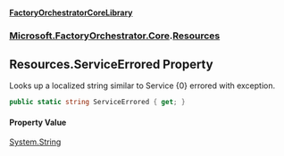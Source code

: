 #### [FactoryOrchestratorCoreLibrary](./FactoryOrchestratorCoreLibrary.md 'FactoryOrchestratorCoreLibrary')
### [Microsoft.FactoryOrchestrator.Core](./Microsoft-FactoryOrchestrator-Core.md 'Microsoft.FactoryOrchestrator.Core').[Resources](./Microsoft-FactoryOrchestrator-Core-Resources.md 'Microsoft.FactoryOrchestrator.Core.Resources')
## Resources.ServiceErrored Property
Looks up a localized string similar to Service {0} errored with exception.  
```csharp
public static string ServiceErrored { get; }
```
#### Property Value
[System.String](https://docs.microsoft.com/en-us/dotnet/api/System.String 'System.String')  

